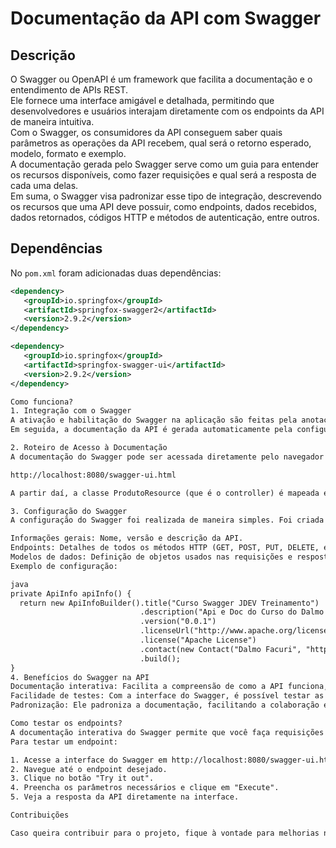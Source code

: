 # Documentação da API com Swagger

## Descrição

O Swagger ou OpenAPI é um framework que facilita a documentação e o entendimento de APIs REST.  
Ele fornece uma interface amigável e detalhada, permitindo que desenvolvedores e usuários interajam diretamente com os endpoints da API de maneira intuitiva.  
Com o Swagger, os consumidores da API conseguem saber quais parâmetros as operações da API recebem, qual será o retorno esperado, modelo, formato e exemplo.  
A documentação gerada pelo Swagger serve como um guia para entender os recursos disponíveis, como fazer requisições e qual será a resposta de cada uma delas.  
Em suma, o Swagger visa padronizar esse tipo de integração, descrevendo os recursos que uma API deve possuir, como endpoints, dados recebidos, dados retornados, códigos HTTP e métodos de autenticação, entre outros.

## Dependências

No `pom.xml` foram adicionadas duas dependências:

```xml
<dependency>
   <groupId>io.springfox</groupId>
   <artifactId>springfox-swagger2</artifactId>
   <version>2.9.2</version>
</dependency>

<dependency>
   <groupId>io.springfox</groupId>
   <artifactId>springfox-swagger-ui</artifactId>
   <version>2.9.2</version>
</dependency>

Como funciona?
1. Integração com o Swagger
A ativação e habilitação do Swagger na aplicação são feitas pela anotação @EnableSwagger2 na classe de configuração, como a classe SwaggerConfig. Essa anotação permite que o Swagger seja ativado no contexto do Spring Boot.
Em seguida, a documentação da API é gerada automaticamente pela configuração com o Docket, que é baseado nos controladores e endpoints da aplicação. A documentação é disponibilizada em um formato visual e interativo através de uma interface web, como o Swagger UI, que permite explorar e testar os endpoints diretamente.

2. Roteiro de Acesso à Documentação
A documentação do Swagger pode ser acessada diretamente pelo navegador no seguinte endereço:

http://localhost:8080/swagger-ui.html

A partir daí, a classe ProdutoResource (que é o controller) é mapeada e você pode ver todos os endpoints disponíveis, parâmetros necessários, exemplos de requisição e resposta, e até mesmo testar as chamadas da API diretamente na interface.

3. Configuração do Swagger
A configuração do Swagger foi realizada de maneira simples. Foi criada uma classe de configuração (SwaggerConfig) que define todos os detalhes da API, como:

Informações gerais: Nome, versão e descrição da API.
Endpoints: Detalhes de todos os métodos HTTP (GET, POST, PUT, DELETE, etc.), com parâmetros, status codes e descrições.
Modelos de dados: Definição de objetos usados nas requisições e respostas.
Exemplo de configuração:

java
private ApiInfo apiInfo() {
  return new ApiInfoBuilder().title("Curso Swagger JDEV Treinamento")
                             .description("Api e Doc do Curso do Dalmo Facuri")
                             .version("0.0.1")
                             .licenseUrl("http://www.apache.org/licenses/LICENSE-2.0")
                             .license("Apache License")
                             .contact(new Contact("Dalmo Facuri", "http://xx.com.br", "xxx@.com.br"))
                             .build();
}
4. Benefícios do Swagger na API
Documentação interativa: Facilita a compreensão de como a API funciona, com exemplos claros e interação direta.
Facilidade de testes: Com a interface do Swagger, é possível testar as APIs diretamente sem a necessidade de usar ferramentas externas, como o Postman.
Padronização: Ele padroniza a documentação, facilitando a colaboração entre equipes e o consumo da API por outras pessoas.

Como testar os endpoints?
A documentação interativa do Swagger permite que você faça requisições diretamente da interface web.
Para testar um endpoint:

1. Acesse a interface do Swagger em http://localhost:8080/swagger-ui.html
2. Navegue até o endpoint desejado.
3. Clique no botão "Try it out".
4. Preencha os parâmetros necessários e clique em "Execute".
5. Veja a resposta da API diretamente na interface.

Contribuições

Caso queira contribuir para o projeto, fique à vontade para melhorias na documentação ou na API.

